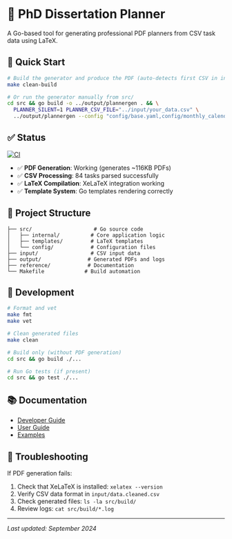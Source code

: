 # 📅 PhD Dissertation Planner

A Go-based tool for generating professional PDF planners from CSV task data using LaTeX.

## 🚀 Quick Start

```bash
# Build the generator and produce the PDF (auto-detects first CSV in input/)
make clean-build

# Or run the generator manually from src/
cd src && go build -o ../output/plannergen . && \
  PLANNER_SILENT=1 PLANNER_CSV_FILE="../input/your_data.csv" \
  ../output/plannergen --config "config/base.yaml,config/monthly_calendar.yaml" --outdir ../output
```

## ✅ Status

[![CI](https://github.com/your-username/phd-dissertation-planner/actions/workflows/ci.yml/badge.svg)](https://github.com/your-username/phd-dissertation-planner/actions)

- ✅ **PDF Generation**: Working (generates ~116KB PDFs)
- ✅ **CSV Processing**: 84 tasks parsed successfully
- ✅ **LaTeX Compilation**: XeLaTeX integration working
- ✅ **Template System**: Go templates rendering correctly

## 📁 Project Structure

```
├── src/                    # Go source code
│   ├── internal/          # Core application logic
│   ├── templates/         # LaTeX templates
│   └── config/            # Configuration files
├── input/                 # CSV input data
├── output/               # Generated PDFs and logs
├── reference/            # Documentation
└── Makefile             # Build automation
```

## 🔧 Development

```bash
# Format and vet
make fmt
make vet

# Clean generated files
make clean

# Build only (without PDF generation)
cd src && go build ./...

# Run Go tests (if present)
cd src && go test ./...
```

## 📚 Documentation

- [Developer Guide](reference/docs/developer-guide/README.md)
- [User Guide](reference/docs/user-guide/README.md)
- [Examples](reference/examples/README.md)

## 🐛 Troubleshooting

If PDF generation fails:
1. Check that XeLaTeX is installed: `xelatex --version`
2. Verify CSV data format in `input/data.cleaned.csv`
3. Check generated files: `ls -la src/build/`
4. Review logs: `cat src/build/*.log`

---

*Last updated: September 2024*
